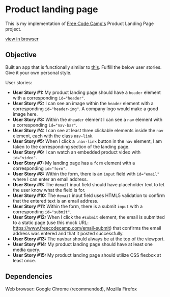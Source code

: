 # Product landing page
This is my implementation of [Free Code Camp's](https://www.freecodecamp.org/) Product Landing Page project.

[view in browser](https://hanny21.github.io/product_landing_page/)

## Objective
Built an app that is functionally similar to [this](https://codepen.io/freeCodeCamp/full/RKRbwL/).
Fulfill the below user stories. Give it your own personal style.

User stories:
* __User Story #1:__ My product landing page should have a `header` element with a corresponding `id="header"`.
* __User Story #2:__ I can see an image within the `header` element with a corresponding `id="header-img"`. A company logo would make a good image here.
* __User Story #3:__  Within the `#header` element I can see a `nav` element with a corresponding `id="nav-bar"`.
* __User Story #4:__ I can see at least three clickable elements inside the `nav` element, each with the class `nav-link`.
* __User Story #5:__  When I click a `.nav-link` button in the `nav` element, I am taken to the corresponding section of the landing page.
* __User Story #6:__ I can watch an embedded product video with `id="video"`.
* __User Story #7:__ My landing page has a `form` element with a corresponding `id="form"`.
* __User Story #8:__ Within the form, there is an `input` field with `id="email"` where I can enter an email address.
* __User Story #9:__ The `#email` input field should have placeholder text to let the user know what the field is for.
* __User Story #10:__ The `#email` input field uses HTML5 validation to confirm that the entered text is an email address.
* __User Story #11:__ Within the form, there is a submit `input` with a corresponding `id="submit"`.
* __User Story #12:__ When I click the `#submit` element, the email is submitted to a static page (use this mock URL: https://www.freecodecamp.com/email-submit) that confirms the email address was entered and that it posted successfully.
* __User Story #13:__ The navbar should always be at the top of the viewport.
* __User Story #14:__ My product landing page should have at least one media query.
* __User Story #15:__ My product landing page should utilize CSS flexbox at least once.

## Dependencies
Web browser: Google Chrome (recommended), Mozilla Firefox

